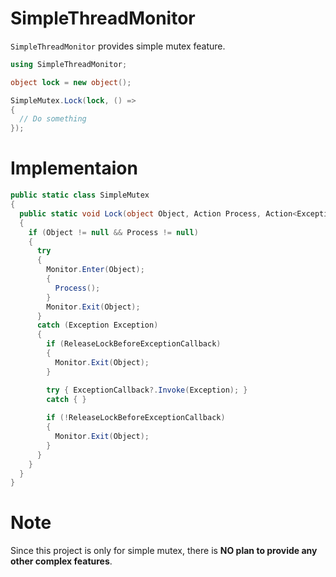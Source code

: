# SimpleThreadMonitor
`SimpleThreadMonitor` provides simple mutex feature.

```csharp
using SimpleThreadMonitor;

object lock = new object();

SimpleMutex.Lock(lock, () => 
{
  // Do something
});
```

# Implementaion
```csharp
public static class SimpleMutex
{
  public static void Lock(object Object, Action Process, Action<Exception> ExceptionCallback = null, bool ReleaseLockBeforeExceptionCallback = false)
  {
    if (Object != null && Process != null)
    {
      try
      {
        Monitor.Enter(Object);
        {
          Process();
        }
        Monitor.Exit(Object);
      }
      catch (Exception Exception)
      {
        if (ReleaseLockBeforeExceptionCallback)
        {
          Monitor.Exit(Object);
        }

        try { ExceptionCallback?.Invoke(Exception); }
        catch { }
        
        if (!ReleaseLockBeforeExceptionCallback)
        {
          Monitor.Exit(Object);
        }
      }
    }
  }
}
```

# Note
Since this project is only for simple mutex, there is **NO plan to provide any other complex features**.
